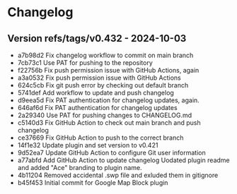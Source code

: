 # Changelog
## Version refs/tags/v0.432 - 2024-10-03
* a7b98d2 Fix changelog workflow to commit on main branch
* 7cb73c1 Use PAT for pushing to the repository
* f22756b Fix push permission issue with GitHub Actions, again
* a3a0532 Fix push permission issue with GitHub Actions
* 624c5cb Fix git push error by checking out default branch
* 5741def Add workflow to update and push changelog
* d9eea5d Fix PAT authentication for changelog updates, again.
* 646af6d Fix PAT authentication for changelog updates
* 2a29340 Use PAT for pushing changes to CHANGELOG.md
* c5140d3 Fix GitHub Action to check out main branch and push changelog
* ce37669 Fix GitHub Action to push to the correct branch
* 14f1e32 Update plugin and set version to v0.421
* 9d52ea7 Update GitHub Action to configure Git user information
* a77abfd Add GitHub Action to update changelog Uodated plugin readme and added "Ace" branding to plugin name.
* 4b11204 Removed accidental .swp file and exluded them in gitignore
* b45f453 Initial commit for Google Map Block plugin
